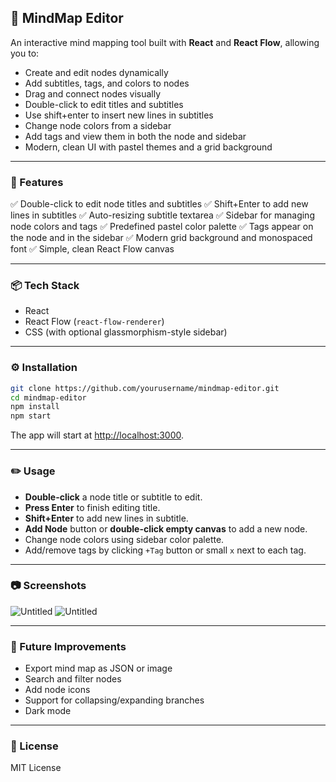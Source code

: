 ## 🧠 MindMap Editor

An interactive mind mapping tool built with **React** and **React Flow**, allowing you to:

* Create and edit nodes dynamically
* Add subtitles, tags, and colors to nodes
* Drag and connect nodes visually
* Double-click to edit titles and subtitles
* Use shift+enter to insert new lines in subtitles
* Change node colors from a sidebar
* Add tags and view them in both the node and sidebar
* Modern, clean UI with pastel themes and a grid background

---

### 🚀 Features

✅ Double-click to edit node titles and subtitles
✅ Shift+Enter to add new lines in subtitles
✅ Auto-resizing subtitle textarea
✅ Sidebar for managing node colors and tags
✅ Predefined pastel color palette
✅ Tags appear on the node and in the sidebar
✅ Modern grid background and monospaced font
✅ Simple, clean React Flow canvas

---

### 📦 Tech Stack

* React
* React Flow (`react-flow-renderer`)
* CSS (with optional glassmorphism-style sidebar)

---

### ⚙️ Installation

```bash
git clone https://github.com/yourusername/mindmap-editor.git
cd mindmap-editor
npm install
npm start
```

The app will start at [http://localhost:3000](http://localhost:3000).

---

### ✏️ Usage

* **Double-click** a node title or subtitle to edit.
* **Press Enter** to finish editing title.
* **Shift+Enter** to add new lines in subtitle.
* **Add Node** button or **double-click empty canvas** to add a new node.
* Change node colors using sidebar color palette.
* Add/remove tags by clicking `+Tag` button or small `x` next to each tag.

---

### 📷 Screenshots

![Untitled](https://github.com/user-attachments/assets/8ceb512d-30d5-4dc8-921d-464066b75934)
![Untitled](https://github.com/user-attachments/assets/43838c73-e098-4acb-b4c4-673b3764303a)


---

### 🌱 Future Improvements

* Export mind map as JSON or image
* Search and filter nodes
* Add node icons
* Support for collapsing/expanding branches
* Dark mode

---

### 📄 License

MIT License
